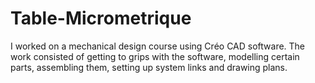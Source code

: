# Table-Micrometrique
I worked on a mechanical design course using Créo CAD software. The work consisted of getting to grips with the software, modelling certain parts, assembling them, setting up system links and drawing plans.
